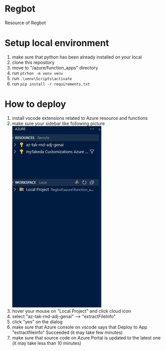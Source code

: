 # Regbot
Resource of Regbot


# Setup local environment

1. make sure that python has been already installed on your local
2. clone this repository
3. move to "/azure/function_apps" directory
4. run `ptrhon -m venv venv`
5. run `.\venv\Scripts\activate`
6. run `pip install -r requirements.txt`


# How to deploy

1. install vscode extensions related to Azure resource and functions
2. make sure your sidebar like following picture![sidebar](readme_sidebar.png)
3. hover your mouse on "Local Project" and click cloud icon
4. select "az-tak-rnd-adj-genai" --> "extractFileInfo"
5. click "yes" on the dialog
6. make sure that Azure console on vscode says that Deploy to App "extractfileinfo" Succeeded (it may take few minutes)
7. make sure that source code on Azure Portal is updated to the latest one (it may take less than 10 minutes)